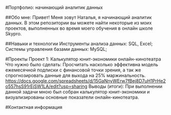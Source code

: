 #Портфолио: начинающий аналитик данных

##Обо мне:
Привет! Меня зовут Наталья, я начинающий аналитик данных. В этом репозитории вы можете найти некоторые из моих проектов, выполненных во время моего обучения в онлайн школе Skypro.

##Навыки и технологии
Инструменты анализа данных: SQL, Excel;
Системы управления базами данных: MySQL;

#Проекты
Проект 1: Калькулятор юнит-экономики онлайн-кинотеатра
Что нужно было сделать:
Просчитать насколько эффективна модель ежемесячной подписки с финансовой точки зрения, а так же спрогнозировать данные для выхода на 25% маржинальность. 
https://docs.google.com/spreadsheets/d/15GaNnyWErw7fBej8D7uH1PrHe2o557hsS91rEjSW1LA/edit?usp=sharing
Выводы (итоги): 
При выполнении данной задачи мною был собран калькулятор юнит-экономики и визуализированы основные показатели онлайн-кинотеатра.


#Контактная информация

